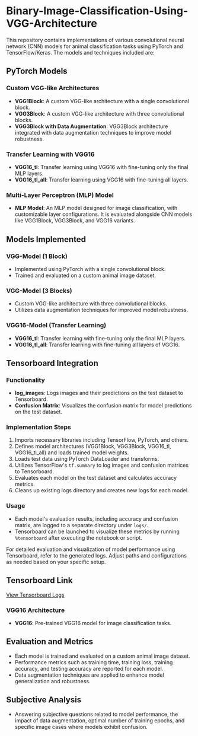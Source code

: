 # Binary-Image-Classification-Using-VGG-Architecture

This repository contains implementations of various convolutional neural network (CNN) models for animal classification tasks using PyTorch and TensorFlow/Keras. The models and techniques included are:

## PyTorch Models

### Custom VGG-like Architectures
- **VGG1Block**: A custom VGG-like architecture with a single convolutional block.
- **VGG3Block**: A custom VGG-like architecture with three convolutional blocks.
- **VGG3Block with Data Augmentation**: VGG3Block architecture integrated with data augmentation techniques to improve model robustness.

### Transfer Learning with VGG16
- **VGG16_tl**: Transfer learning using VGG16 with fine-tuning only the final MLP layers.
- **VGG16_tl_all**: Transfer learning using VGG16 with fine-tuning all layers.

### Multi-Layer Perceptron (MLP) Model
- **MLP Model**: An MLP model designed for image classification, with customizable layer configurations. It is evaluated alongside CNN models like VGG1Block, VGG3Block, and VGG16 variants.

## Models Implemented

### VGG-Model (1 Block)
- Implemented using PyTorch with a single convolutional block.
- Trained and evaluated on a custom animal image dataset.

### VGG-Model (3 Blocks)
- Custom VGG-like architecture with three convolutional blocks.
- Utilizes data augmentation techniques for improved model robustness.

### VGG16-Model (Transfer Learning)
- **VGG16_tl**: Transfer learning with fine-tuning only the final MLP layers.
- **VGG16_tl_all**: Transfer learning with fine-tuning all layers of VGG16.

## Tensorboard Integration

### Functionality
- **log_images**: Logs images and their predictions on the test dataset to Tensorboard.
- **Confusion Matrix**: Visualizes the confusion matrix for model predictions on the test dataset.

### Implementation Steps
1. Imports necessary libraries including TensorFlow, PyTorch, and others.
2. Defines model architectures (VGG1Block, VGG3Block, VGG16_tl, VGG16_tl_all) and loads trained model weights.
3. Loads test data using PyTorch DataLoader and transforms.
4. Utilizes TensorFlow's `tf.summary` to log images and confusion matrices to Tensorboard.
5. Evaluates each model on the test dataset and calculates accuracy metrics.
6. Cleans up existing logs directory and creates new logs for each model.

### Usage
- Each model's evaluation results, including accuracy and confusion matrix, are logged to a separate directory under `logs/`.
- Tensorboard can be launched to visualize these metrics by running `%tensorboard` after executing the notebook or script.

For detailed evaluation and visualization of model performance using Tensorboard, refer to the generated logs. Adjust paths and configurations as needed based on your specific setup.

## Tensorboard Link
[View Tensorboard Logs](logs/)
### VGG16 Architecture
- **VGG16**: Pre-trained VGG16 model for image classification tasks.

## Evaluation and Metrics
- Each model is trained and evaluated on a custom animal image dataset.
- Performance metrics such as training time, training loss, training accuracy, and testing accuracy are reported for each model.
- Data augmentation techniques are applied to enhance model generalization and robustness.

## Subjective Analysis
- Answering subjective questions related to model performance, the impact of data augmentation, optimal number of training epochs, and specific image cases where models exhibit confusion.

